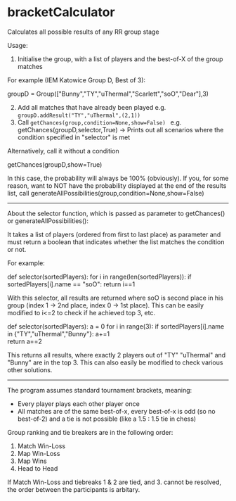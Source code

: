 # bracketCalculator
Calculates all possible results of any RR group stage

Usage:

1. Initialise the group, with a list of players and the best-of-X of the group matches

For example (IEM Katowice Group D, Best of 3): 

groupD = Group(["Bunny","TY","uThermal","Scarlett","soO","Dear"],3)

2. Add all matches that have already been played
e.g.
```groupD.addResult("TY","uThermal",(2,1)) ```
3. Call ```getChances(group,condition=None,show=False) ```
e.g.
getChances(groupD,selector,True)
-> Prints out all scenarios where the condition specified in "selector" is met

Alternatively, call it without a condition

getChances(groupD,show=True)

In this case, the probability will always be 100% (obviously). If you, for some reason, want to NOT have the probability displayed at the end of the results list, call generateAllPossibilities(group,condition=None,show=False)

------------------------------------------------
About the selector function, which is passed as parameter to getChances() or generateAllPossibilities():

It takes a list of players (ordered from first to last place) as parameter and must return a boolean that indicates whether the list matches the condition or not.

For example:

def selector(sortedPlayers):
    for i in range(len(sortedPlayers)):
        if sortedPlayers[i].name == "soO":
            return i==1

With this selector, all results are returned where soO is second place in his group (index 1 -> 2nd place, index 0 -> 1st place).
This can be easily modified to i<=2 to check if he achieved top 3, etc.


def selector(sortedPlayers):
    a = 0
    for i in range(3):
        if sortedPlayers[i].name in {"TY","uThermal","Bunny"}:
            a+=1        
    return a==2
    
This returns all results, where exactly 2 players out of "TY" "uThermal" and "Bunny" are in the top 3.
This can also easily be modified to check various other solutions.


--------------------------------------------------------
The program assumes standard tournament brackets, meaning:
* Every player plays each other player once
* All matches are of the same best-of-x, every best-of-x is odd (so no best-of-2) and a tie is not possible (like a 1.5 : 1.5 tie in chess)

Group ranking and tie breakers are in the following order:

1. Match Win-Loss
2. Map Win-Loss
3. Map Wins
4. Head to Head

If Match Win-Loss and tiebreaks 1 & 2 are tied, and 3. cannot be resolved, the order between the participants is arbitary.
